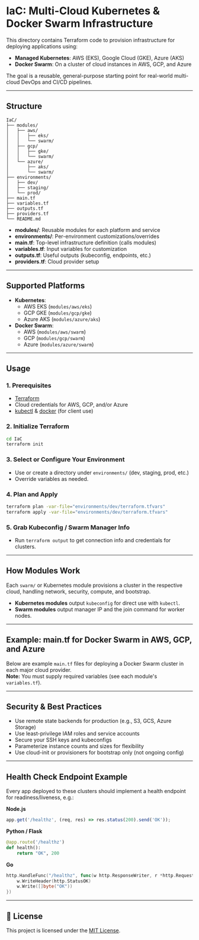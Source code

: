 # IaC: Multi-Cloud Kubernetes & Docker Swarm Infrastructure

This directory contains Terraform code to provision infrastructure for deploying applications using:
- **Managed Kubernetes**: AWS (EKS), Google Cloud (GKE), Azure (AKS)
- **Docker Swarm**: On a cluster of cloud instances in AWS, GCP, and Azure

The goal is a reusable, general-purpose starting point for real-world multi-cloud DevOps and CI/CD pipelines.

---

## Structure

```plaintext
IaC/
├── modules/
│   ├── aws/
│   │   ├── eks/
│   │   └── swarm/
│   ├── gcp/
│   │   ├── gke/
│   │   └── swarm/
│   └── azure/
│       ├── aks/
│       └── swarm/
├── environments/
│   ├── dev/
│   ├── staging/
│   └── prod/
├── main.tf
├── variables.tf
├── outputs.tf
├── providers.tf
└── README.md
```

- **modules/**: Reusable modules for each platform and service
- **environments/**: Per-environment customizations/overrides
- **main.tf**: Top-level infrastructure definition (calls modules)
- **variables.tf**: Input variables for customization
- **outputs.tf**: Useful outputs (kubeconfig, endpoints, etc.)
- **providers.tf**: Cloud provider setup

---

## Supported Platforms

- **Kubernetes**:
    - AWS EKS (`modules/aws/eks`)
    - GCP GKE (`modules/gcp/gke`)
    - Azure AKS (`modules/azure/aks`)
- **Docker Swarm**:
    - AWS (`modules/aws/swarm`)
    - GCP (`modules/gcp/swarm`)
    - Azure (`modules/azure/swarm`)

---

## Usage

### 1. Prerequisites

- [Terraform](https://www.terraform.io/downloads)
- Cloud credentials for AWS, GCP, and/or Azure
- [kubectl](https://kubernetes.io/docs/tasks/tools/) & [docker](https://docs.docker.com/get-docker/) (for client use)

### 2. Initialize Terraform

```sh
cd IaC
terraform init
```

### 3. Select or Configure Your Environment

- Use or create a directory under `environments/` (dev, staging, prod, etc.)
- Override variables as needed.

### 4. Plan and Apply

```sh
terraform plan -var-file="environments/dev/terraform.tfvars"
terraform apply -var-file="environments/dev/terraform.tfvars"
```

### 5. Grab Kubeconfig / Swarm Manager Info

- Run `terraform output` to get connection info and credentials for clusters.

---

## How Modules Work

Each `swarm/` or Kubernetes module provisions a cluster in the respective cloud, handling network, security, compute, and bootstrap.

- **Kubernetes modules** output `kubeconfig` for direct use with `kubectl`.
- **Swarm modules** output manager IP and the join command for worker nodes.

---

## Example: main.tf for Docker Swarm in AWS, GCP, and Azure

Below are example `main.tf` files for deploying a Docker Swarm cluster in each major cloud provider.  
**Note:** You must supply required variables (see each module's `variables.tf`).

---


## Security & Best Practices

- Use remote state backends for production (e.g., S3, GCS, Azure Storage)
- Use least-privilege IAM roles and service accounts
- Secure your SSH keys and kubeconfigs
- Parameterize instance counts and sizes for flexibility
- Use cloud-init or provisioners for bootstrap only (not ongoing config)

---

## Health Check Endpoint Example

Every app deployed to these clusters should implement a health endpoint for readiness/liveness, e.g.:

**Node.js**
```javascript
app.get('/healthz', (req, res) => res.status(200).send('OK'));
```
**Python / Flask**
```python
@app.route('/healthz')
def health():
    return "OK", 200
```
**Go**
```go
http.HandleFunc("/healthz", func(w http.ResponseWriter, r *http.Request) {
    w.WriteHeader(http.StatusOK)
    w.Write([]byte("OK"))
})
```

---

## 📄 License

This project is licensed under the [MIT License](LICENSE).
